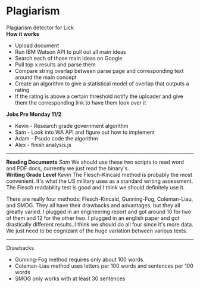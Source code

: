 # Plagiarism
Plagiarism detector for Lick 
<br>
<b>How it works</b>
<ul>
<li>Upload document</li>
<li>Run IBM Watson API to pull out all main ideas </li>
<li>Search each of those main ideas on Google </li>
<li>Pull top x results and parse them </li>
<li>Compare string overlap between parse page and corresponding text around the main concept </li>
<li>Create an algorithm to give a statistical model of overlap that outputs a rating </li>
<li>If the rating is above a certain threshold notify the uploader and give them the corresponding link to have them look over it </li>
</ul>
<b>Jobs Pre Monday 11/2</b>
<ul> 
<li> Kevin - Research grade government algorithm </li>
<li> Sam - Look into WA API and figure out how to implement </li>
<li> Adam - Psudo code the algorithm </li>
<li> Alex - finish analysis.js </li>
</ul>

<hr />
<b> Reading Documents</b>
<i>Sam</i>
We should use these two scripts to read word and PDF docs, currently we just read the binary's.
<br />
<b>Writing Grade Level</b>
<i>Kevin</i>
The Flesch-Kincaid method is probably the most convenient. It's what the US military uses as a standard writing assessment. The Flesch readability test is good and I think we should definitely use it.

<br />

There are really four methods: Flesch-Kincaid, Gunning-Fog, Coleman-Liau, and SMOG. They all have their drawbacks and advantages, but they all greatly varied. I plugged in an engineering report and got around 10 for two of them and 12 for the other two. I plugged in an english paper and got drastically different results..I think we should do all four since it's more data. We just need to be cognizant of the huge variation between various texts.

<hr />

Drawbacks
<ul>
  <li>Gunning-Fog method requires only about 100 words</li>
  <li>Coleman-Liau method uses letters per 100 words and sentences per 100 words</li>
  <li>SMOG only works with at least 30 sentences</li>
</ul>